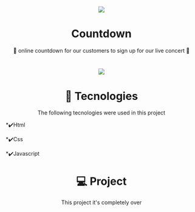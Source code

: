 <h1 align="center"><img src="https://user-images.githubusercontent.com/82244432/131555578-59d56bd1-49d9-49cd-bdef-7771dba26f4e.png"></h1>

<h1 align="center"> Countdown </h1>
<p align="center"> 🎉 online countdown for our customers to sign up for our live concert 🥳 </p>
<h1 align="center"><img src="https://user-images.githubusercontent.com/82244432/131556842-bde7565b-1c53-4d14-b580-6c8c5f7b6640.gif"></h1>

<h1 align="center">🚀 Tecnologies</h1>
<p align="center">The following tecnologies were used in this project</p>
<p>*✔️Html</p>
<p>*✔️Css</p>
<p>*✔️Javascript</p>

<h1 align="center"> 💻 Project </h1>
<p align="center"> This project it's completely over </p>
